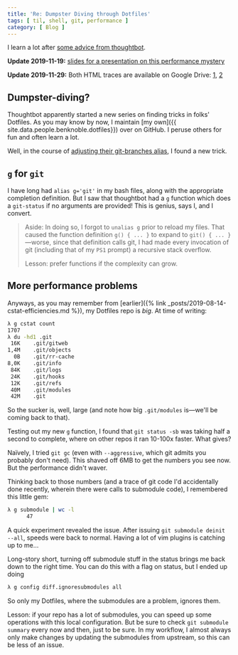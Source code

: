 ```yaml
---
title: 'Re: Dumpster Diving through Dotfiles'
tags: [ til, shell, git, performance ]
category: [ Blog ]
---
```


I learn a lot after [some advice from
thoughtbot](https://thoughtbot.com/blog/dumpster-diving-through-dotfiles-git-branches).

**Update 2019-11-19:** [slides for a presentation on this performance
mystery](https://docs.google.com/presentation/d/1z-6ffE9KY-Jswl2BiWzYV2DG6fOutgWSi_aZ5uql__s/edit?usp=sharing)

**Update 2019-11-29:** Both HTML traces are available on Google Drive:
[1](https://drive.google.com/file/d/1JyYO420yWp7XvNJJ8HLOPU0o6mesSKZf/view?usp=sharing),
[2](https://drive.google.com/file/d/1BqqxH0PRCYz_vvYkBBFpbL5dkFTLPyuK/view?usp=sharing)

## Dumpster-diving?

Thoughtbot apparently started a new series on finding tricks in folks' Dotfiles.
As you may know by now, I maintain [my own]({{ site.data.people.benknoble.dotfiles}})
over on GitHub. I peruse others for fun and often learn a lot.

Well, in the course of [adjusting their git-branches
alias](https://github.com/benknoble/Dotfiles/commit/0ed70bb29a12fa53368919f1b7a1526725a1a074),
I found a new trick.

## `g` for `git`

I have long had `alias g='git'` in my bash files, along with the appropriate
completion definition. But I saw that thoughtbot had a `g` function which does a
`git-status` if no arguments are provided! This is genius, says I, and I
convert.

> Aside: In doing so, I forgot to `unalias g` prior to reload my files. That
> caused the function definition `g() { ... }` to expand to `git() { ...
> }`—worse, since that definition calls git, I had made every invocation of git
> (including that of my `PS1` prompt) a recursive stack overflow.
>
> Lesson: prefer functions if the complexity can grow.

## More performance problems

Anyways, as you may remember from [earlier]({% link
_posts/2019-08-14-cstat-efficiencies.md %}), my Dotfiles repo is *big*. At time
of writing:

```bash
λ g cstat count
1707
λ du -hd1 .git
 16K    .git/gitweb
1,4M    .git/objects
  0B    .git/rr-cache
8,0K    .git/info
 84K    .git/logs
 24K    .git/hooks
 12K    .git/refs
 40M    .git/modules
 42M    .git
```

So the sucker is, well, large (and note how big `.git/modules` is—we'll be
coming back to that).

Testing out my new `g` function, I found that `git status -sb` was taking half a
second to complete, where on other repos it ran 10-100x faster. What gives?

Naïvely, I tried `git gc` (even with `--aggressive`, which git admits you
probably don't need). This shaved off 6MB to get the numbers you see now. But
the performance didn't waver.

Thinking back to those numbers (and a trace of git code I'd accidentally done
recently, wherein there were calls to submodule code), I remembered this
little gem:

```bash
λ g submodule | wc -l
      47
```

A quick experiment revealed the issue. After issuing `git submodule deinit
--all`, speeds were back to normal. Having a lot of vim plugins is catching up
to me…

Long-story short, turning off submodule stuff in the status brings me back down
to the right time. You can do this with a flag on status, but I ended up doing

```bash
λ g config diff.ignoresubmodules all
```

So only my Dotfiles, where the submodules are a problem, ignores them.

Lesson: if your repo has a lot of submodules, you can speed up some operations
with this local configuration. But be sure to check `git submodule summary`
every now and then, just to be sure. In my workflow, I almost always only make
changes by updating the submodules from upstream, so this can be less of an
issue.
